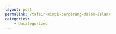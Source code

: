 ```yaml
---
layout: post
permalink: /tafsir-mimpi-berperang-dalam-islam/
categories:
    - Uncategorized
---
```


